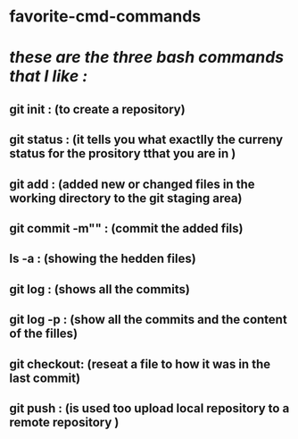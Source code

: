 # **favorite-cmd-commands**
# *these are the three bash commands that I like :*

## **git init :** (to create a repository)

## **git status :** (it tells you what exactlly the curreny status for the prository tthat you are in ) 

## **git add :** (added new or changed files in the working directory to the git staging area)

## **git commit -m"" :** (commit the added fils)

## **ls -a :** (showing the hedden files)

## **git log :** (shows all the commits)

## **git log -p :** (show all the commits and the content of the filles)

## **git checkout:** (reseat a file to how it was in the last commit)

## **git push :** (is used too upload local repository to a remote repository )
